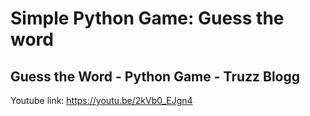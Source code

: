 # Simple Python Game: Guess the word
## Guess the Word - Python Game - Truzz Blogg


Youtube link: https://youtu.be/2kVb0_EJgn4

